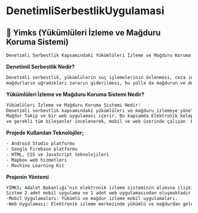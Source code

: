 # DenetimliSerbestlikUygulamasi
## 🚀 Yimks (Yükümlüleri İzleme ve Mağduru Koruma Sistemi)
```sh
Denetimli Serbestlik Kapsamındaki Yükümlüleri İzleme ve Mağduru Koruma Sistemi
```
**Denetimli Serbestlik Nedir?**
```sh
Denetimli serbestlik, yükümlülerin suç işlemelerinin önlenmesi, ceza infaz kurumundan salıverilen yükümlülerin takip edilmesi,
mağdurların uğradıkları zararın giderilmesi, bu yolla da mağdurun ve dolayısıyla toplumun korunmasıdır.
```
**Yükümlüleri İzleme ve Mağduru Koruma Sistemi Nedir?**
```sh
Yükümlüleri İzleme ve Mağduru Koruma Sistemi Nedir?
Denetimli serbestlik kapsamındaki yükümlüleri ve mağduru izlemeye yönelik oluşturulmuş; iki mobil uygulama Yükümlü Takip,
Mağdur Takip ve bir web uygulaması içerir. Bu kapsamda Elektronik kelepçe ve mağdur koruma ünitesinin teknik alt yapısı
ve gerekli tüm bileşenler incelenerek, mobil ve web üzerinde çalışan  bir denetimli serbestlik uygulaması gerçekleştirilmiştir.
```
**Projede Kullanılan Teknolojiler;**
```sh
- Android Studio platformu
- Google Firebase platformu
- HTML, CSS ve JavaScript teknolojileri
- Mapbox web hizmetleri
- Machine Learning Kit
```
**Projenin Yöntemi**
```sh
YİMKS; Adalet Bakanlığı’nın elektronik izleme sisteminin alımına ilişkin ihale şartnamesi dikkate alınarak gerçekleştirilmiştir.
Sistem 2 adet mobil uygulama ve 1 adet web uygulamasından oluşmaktadır. 
-Mobil Uygulamaları: Yükümlü ve mağdur izleme mobil uygulamaları.
-Web Uygulaması: Elektronik izleme merkezinde yükümlü ve mağdurdan gelen verileri analiz ve takip etmek için yapılmıştır.
```

